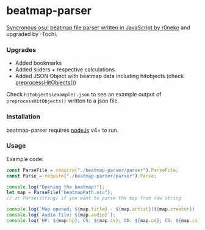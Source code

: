 # beatmap-parser
[Syncronous osu! beatmap file parser written in JavaScript by r0neko](https://github.com/r0neko/osuParser) and upgraded by -Tochi.

### Upgrades
- Added bookmarks
- Added sliders + respective calculations
- Added JSON Object with beatmap data including hitobjects (check [preprocessHitObjects()](https://github.com/T0chi/beatmap-parser/blob/master/Utils/Beatmap.js#L95-L234))

Check `hitobjects(example).json` to see an example output of `preprocessHitObjects()` written to a json file.

### Installation

beatmap-parser requires [node.js](https://nodejs.org/) v4+ to run.

### Usage

Example code:

```js
const ParseFile = require("./beatmap-parser/parser").ParseFile;
const Parse = require("./beatmap-parser/parser").Parse;

console.log("Opening the beatmap!");
let map = ParseFile("beatmapPath.osu");
// or Parse(string) if you want to parse the map from raw string

console.log(`Map opened; ${map.title} - ${map.artist}(${map.creator}) [${map.version}] - Designed for GameMode ${map.mode}`);
console.log(`Audio file: ${map.audio}`);
console.log(`HP: ${map.hp}; CS: ${map.cs}; OD: ${map.od}; CS: ${map.cs}`);
```

